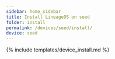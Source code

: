 ```yaml
---
sidebar: home_sidebar
title: Install LineageOS on seed
folder: install
permalink: /devices/seed/install/
device: seed
---
```

{% include templates/device_install.md %}
